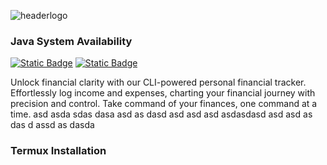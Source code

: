 ![headerlogo](https://github.com/MR-JLTC/FINTRACT/assets/168248719/6f99af16-227a-4857-bddf-d01850f7e878)

### Java System Availability
[![Static Badge](https://img.shields.io/badge/Termux%20-v1.0beta%20-g)](#termux-installation)
[![Static Badge](https://img.shields.io/badge/Windows10%20-v1.0beta%20-blue)](FINTRACT/releases/windows)

Unlock financial clarity with our CLI-powered personal financial tracker. Effortlessly log income and expenses, charting your financial journey with precision and control. Take command of your finances, one command at a time.
asd asda sdas dasa
asd
as
dasd
asd
asd
asd
asdasdasd
asd
asd
as
das
d
assd
as
dasda

### Termux Installation

